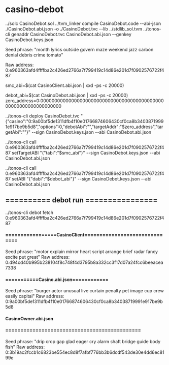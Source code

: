 # casino-debot


../solc CasinoDebot.sol 
../tvm_linker compile CasinoDebot.code --abi-json ./CasinoDebot.abi.json -o ./CasinoDebot.tvc --lib ../stdlib_sol.tvm
../tonos-cli genaddr CasinoDebot.tvc CasinoDebot.abi.json --genkey CasinoDebot.keys.json

Seed phrase: "month lyrics outside govern maze weekend jazz carbon denial debris crime tomato"

Raw address: 0:e960363afd4ffffba2c426ed2766a7f799419c14d86e201d7f0902576722f487

<!-- ../tonos-cli call 0:9c89d6ad4649ed289f858c5fd24adbff65b22587275c93f348f93b7663ecd569 sendTransaction '{"dest":"0:fa29986308d451b37cf7c568967c45e9dbdeca066f32d107641107b08a206478", "value":1000000000, "bounce":false}' --abi Wallet.abi.json --sign key.json -->



smc_abi=$(cat CasinoClient.abi.json | xxd -ps -c 20000)
<!-- smc_abi=$(cat Casino.abi.json | xxd -ps -c 20000) -->
debot_abi=$(cat CasinoDebot.abi.json | xxd -ps -c 20000)
zero_address=0:0000000000000000000000000000000000000000000000000000000000000000


../tonos-cli deploy CasinoDebot.tvc "{\"casino\":\"0:9a00bf5de1311dfb4f10e01766874606430cf0ca8b34038719991e917be9b5d8\",\"options\":0,\"debotAbi\":\"\",\"targetAddr\":\"$zero_address\",\"targetAbi\":\"\"}" --sign CasinoDebot.keys.json --abi CasinoDebot.abi.json


../tonos-cli call 0:e960363afd4ffffba2c426ed2766a7f799419c14d86e201d7f0902576722f487 setTargetABI "{\"tabi\":\"$smc_abi\"}" --sign CasinoDebot.keys.json --abi CasinoDebot.abi.json

../tonos-cli call 0:e960363afd4ffffba2c426ed2766a7f799419c14d86e201d7f0902576722f487 setABI "{\"dabi\":\"$debot_abi\"}" --sign CasinoDebot.keys.json --abi CasinoDebot.abi.json
## ========== debot run ================
../tonos-cli debot fetch 0:e960363afd4ffffba2c426ed2766a7f799419c14d86e201d7f0902576722f487


#### =================CasinoClient==============================
Seed phrase: "motor explain mirror heart script arrange brief radar fancy excite put great"
Raw address: 0:d94cd40b995b238104f8c748f4d3795b8a332cc3f17d07a24fcc6beeacea7338

#### ===========Casino.abi.json============
Seed phrase: "burger actor unusual live curtain penalty pet image cup crew easily capital"
Raw address: 0:9a00bf5de1311dfb4f10e01766874606430cf0ca8b34038719991e917be9b5d8

#### CasinoOwner.abi.json
#### =============================================
Seed phrase: "drip crop gap glad eager cry alarm shaft bridge guide body fish"
Raw address: 0:3b19ac2fccb1c6823be554ec8d8f7afbf776bb3b6dcdf543de30e4dd6ec8199e

